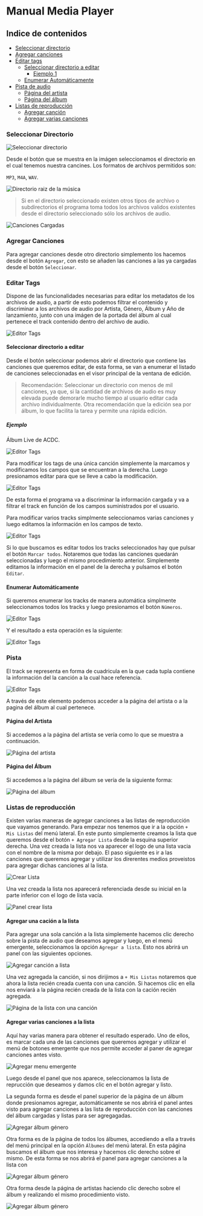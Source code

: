 # Manual Media Player

## Indice de contenidos

* [Seleccionar directorio](#seleccionar-directorio)
* [Agregar canciones](#agregar-canciones)
* [Editar tags](#editar-tags)
	* [Seleccionar directorio a editar](#seleccionar-directorio-a-editar)
		* [Ejemplo 1](#ejemplo)
	* [Enumerar Automáticamente](#enumerar-automáticamente)
* [Pista de audio](#pista)
	* [Página del artista](#página-del-artista)
	* [Página del álbum](#página-del-álbum)
* [Listas de reproducción](#listas-de-reproducción)
	* [Agregar canción](#agregar-una-cación-a-la-lista)
	* [Agregar varias canciones](#agregar-varias-canciones-a-la-lista)

### Seleccionar Directorio

![Seleccionar directorio](https://github.com/FedericoManzano/media-player/blob/master/ReproductorMusicaTagEditables/Manual/Imagenes/seleccionar.png?raw=true)

Desde el botón que se muestra en la imágen seleccionamos el directorio en el cual tenemos nuestra cancines.
Los formatos de archivos permitidos son: 

`MP3`, `M4A`, `WAV`.

![Directorio raiz de la música](https://github.com/FedericoManzano/media-player/blob/master/ReproductorMusicaTagEditables/Manual/Imagenes/seleccionDirectorio.png?raw=true)

> Si en el directorio seleccionado existen otros tipos de archivo o subdirectorios el programa toma todos los archivos validos existentes desde el directorio seleccionado sólo los archivos de audio.

![Canciones Cargadas](https://github.com/FedericoManzano/media-player/blob/master/ReproductorMusicaTagEditables/Manual/Imagenes/cancionesCargadas.png?raw=true)

### Agregar Canciones

Para agregar canciones desde otro directorio simplemento los hacemos desde el botón `Agregar`, con esto se añaden las canciones a las ya cargadas desde el botón `Seleccionar`.

### Editar Tags

Dispone de las funcionalidades necesarias para editar los metadatos de los archivos de audio, a partir de esto podemos filtrar el contenido y discriminar a los archivos de audio
por Artista, Género, Álbum y Año de lanzamiento, junto con una imágen de la portada del álbum al cual pertenece el track contenido dentro del archivo de audio.

![Editor Tags](https://github.com/FedericoManzano/media-player/blob/master/ReproductorMusicaTagEditables/Manual/Imagenes/editorTags.png?raw=true)

#### Seleccionar directorio a editar

Desde el botón seleccionar podemos abrir el directorio que contiene las canciones que queremos editar, de esta forma, se van a enumerar el listado de canciones seleccionadas en el visor principal de la ventana de edición.

> Recomendación: Seleccionar un directorio con menos de mil canciones, ya que, si la cantidad de archivos de audio es muy elevada puede demorarle mucho tiempo al usuario editar cada archivo individualmente.
Otra recomendación que la edición sea por álbum, lo que facilita la tarea y permite una rápida edición.

##### Ejemplo

Álbum Live de ACDC.

![Editor Tags](https://github.com/FedericoManzano/media-player/blob/master/ReproductorMusicaTagEditables/Manual/Imagenes/editorMuestra.png?raw=true)

Para modificar los tags de una única canción simplemente la marcamos y modificamos los campos que se encuentran a la derecha.
Luego presionamos editar para que se lleve a cabo la modificación.

![Editor Tags](https://github.com/FedericoManzano/media-player/blob/master/ReproductorMusicaTagEditables/Manual/Imagenes/modificarUnaCancion.png?raw=true)

De esta forma el programa va a discriminar la información cargada y va a filtrar el track en función de los campos suministrados por el usuario.

Para modificar varios tracks simplmente seleccionamos varias canciones y luego editamos la información en los campos de texto.

![Editor Tags](https://github.com/FedericoManzano/media-player/blob/master/ReproductorMusicaTagEditables/Manual/Imagenes/editarVariosTracks.png?raw=true)

Si lo que buscamos es editar todos los tracks seleccionados hay que pulsar el botón `Marcar todos`. Notaremos que todas las canciones quedarán seleccionadas y luego el mismo procedimiento anterior. Simplemente editamos la información en el panel de la derecha y pulsamos el botón `Editar`.

#### Enumerar Automáticamente

Si queremos enumerar los tracks de manera automática simplmente seleccionamos todos los tracks y luego presionamos el botón `Números`.

![Editor Tags](https://github.com/FedericoManzano/media-player/blob/master/ReproductorMusicaTagEditables/Manual/Imagenes/formatearCampos.png?raw=true)

Y el resultado a esta operación es la siguiente:

![Editor Tags](https://github.com/FedericoManzano/media-player/blob/master/ReproductorMusicaTagEditables/Manual/Imagenes/formateados.png?raw=true)

### Pista

El track se representa en forma de cuadricula en la que cada tupla contiene la información del la canción a la cual hace referencia.

![Editor Tags](https://github.com/FedericoManzano/media-player/blob/master/ReproductorMusicaTagEditables/Manual/Imagenes/pistaAudio.png?raw=true)

A través de este elemento podemos acceder a la página del artista o a la pagina del álbum al cual pertenece.

#### Página del Artista 

Si accedemos a la página del artista se vería como lo que se muestra a continuación.

![Página del artista](https://github.com/FedericoManzano/media-player/blob/master/ReproductorMusicaTagEditables/Manual/Imagenes/paginaArtista.png?raw=true)

#### Página del Álbum

Si accedemos a la página del álbum se vería de la siguiente forma:

![Página del álbum](https://github.com/FedericoManzano/media-player/blob/master/ReproductorMusicaTagEditables/Manual/Imagenes/paginaAlbum.png?raw=true)

### Listas de reproducción

Existen varias maneras de agregar canciones a las listas de reproducción que vayamos generando.
Para empezar nos tenemos que ir a la opción `+ Mis Listas` del menú lateral. En este punto simplemente creamos la lista que queremos desde el botón `+ Agregar Lista` desde la esquina superior derecha.
Una vez creada la lista nos va aparecer el logo de una lista vacia con el nombre de la misma por debajo.
El paso siguiente es ir a las canciones que queremos agregar y utilizar los direrentes medios proveistos para agregar dichas canciones al la lista.

![Crear Lista](https://github.com/FedericoManzano/media-player/blob/master/ReproductorMusicaTagEditables/Manual/Imagenes/crearLista.png?raw=true)

Una vez creada la lista nos aparecerá referenciada desde su inicial en la parte inferior con el logo de lista vacía.

![Panel crear lista](https://github.com/FedericoManzano/media-player/blob/master/ReproductorMusicaTagEditables/Manual/Imagenes/listaCreada.png?raw=true)

#### Agregar una cación a la lista

Para agregar una sola canción a la lista simplemente hacemos clic derecho sobre la pista de audio que deseamos agregar y luego, en el menú emergente, seleccionamos la opción `Agregar a lista`. Esto nos abrirá un panel con las siguientes opciones.

![Agregar canción a lista](https://github.com/FedericoManzano/media-player/blob/master/ReproductorMusicaTagEditables/Manual/Imagenes/panelAgregarLista.png?raw=true)

Una vez agregada la canción, si nos dirijimos a `+ Mis Listas` notaremos que ahora la lista recién creada cuenta con una canción. Si hacemos clic en ella nos enviará a la página recién creada de la lista con la cación recién agregada.

![Página de la lista con una canción](https://github.com/FedericoManzano/media-player/blob/master/ReproductorMusicaTagEditables/Manual/Imagenes/paginaListaConUnaCancion.png?raw=true)

#### Agregar varias canciones a la lista

Aquí hay varias manera para obtener el resultado esperado.
Uno de ellos, es marcar cada una de las canciones que queremos agregar y utilizar el menú de botones emergente que nos permite acceder al paner de agregar canciones antes visto.

![Agregar menu emergente](https://github.com/FedericoManzano/media-player/blob/master/ReproductorMusicaTagEditables/Manual/Imagenes/agregarMenuEmergente.png?raw=true)

Luego desde el panel que nos aparece, seleccionamos la lista de reprucción que deseamos y damos clic en el botón agregar y listo.

La segunda forma es desde el panel superior de la página de un álbum donde presionamos agregar, automáticamente se nos abrirá el panel antes visto para agregar canciones a las lista de reproducción con las canciones del álbum cargadas y listas para ser agregagadas.

![Agregar álbum género](https://github.com/FedericoManzano/media-player/blob/master/ReproductorMusicaTagEditables/Manual/Imagenes/agregarAlbumGenero.png?raw=true)

Otra forma es de la página de todos los álbumes, accediendo a ella a través del menú principal en la opción `Álbumes` del menú lateral.
En esta página buscamos el álbum que nos interesa y hacemos clic derecho sobre el mismo. De esta forma se nos abrirá el panel para agregar canciones a la lista con 

![Agregar álbum género](https://github.com/FedericoManzano/media-player/blob/master/ReproductorMusicaTagEditables/Manual/Imagenes/agregarAlbum.png?raw=true)

Otra forma desde la página de artistas haciendo clic derecho sobre el álbum y realizando el mismo procedimiento visto.

![Agregar álbum género](https://github.com/FedericoManzano/media-player/blob/master/ReproductorMusicaTagEditables/Manual/Imagenes/agregarDesdeArtista.png?raw=true)
